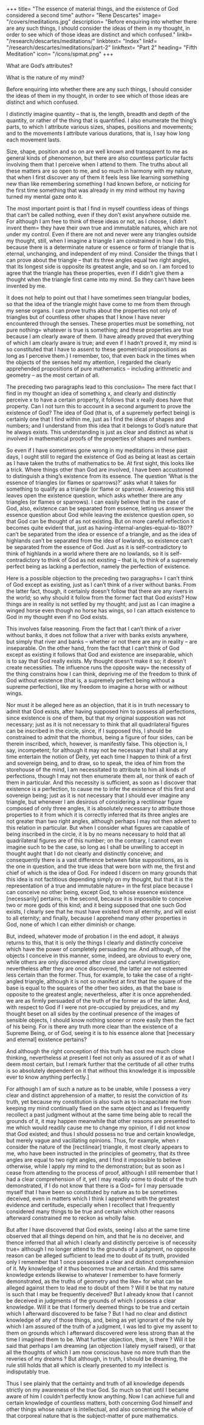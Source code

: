 +++
title= "The essence of material things, and the existence of God considered a second time"
author= "Rene Descartes"
image= "/covers/meditations.jpg"
description= "Before enquiring into whether there are any such things, I should consider the ideas of them in my thought, in order to see which of those ideas are distinct and which confused."
linkb= "/research/descartes/meditations/"
linkbtext= "Index"
linkf= "/research/descartes/meditations/part-2"
linkftext= "Part 2"
heading= "Fifth Meditation"
icon= "/icons/spmat.png"
+++

What are God’s attributes?

What is the nature of my mind?

<!--  I may take these up at some time; but right now I have a more pressing task. Now that I have seen how to reach the truth – what to do and what to avoid – I must try to escape from the doubts that beset me a few days ago, and see whether anything can be known for certain about material objects. -->

Before enquiring into whether there are any such things, I should consider the ideas of them in my thought, in order to see which of those ideas are distinct and which confused.

I distinctly imagine quantity – that is, the length, breadth and depth of the quantity, or rather of the thing that is quantified. I also enumerate the thing’s parts, to which I attribute various sizes, shapes, positions and movements; and to the movements I attribute various durations, that is, I say how long each movement lasts.

Size, shape, position and so on are well known and transparent to me as general kinds of phenomenon, but there are also countless particular facts involving them that I perceive when I attend to them. The truths about all these matters are so open to me, and so much in harmony with my nature, that when I first discover any of them it feels less like learning something new than like remembering something I had known before, or noticing for the first time something that was already in my mind without my having turned my mental gaze onto it.

The most important point is that I find in myself countless ideas of things that can’t be called nothing, even if they don’t exist anywhere outside me. For although I am free to think of these ideas or not, as I choose, I didn’t invent them= they have their own true and immutable natures, which are not under my control. Even if there are not and never were any triangles outside my thought, still, when I imagine a triangle I am constrained in how I do this, because there is a determinate nature or essence or form of triangle that is eternal, unchanging, and independent of my mind. Consider the things that I can prove about the triangle – that its three angles equal two right angles, that its longest side is opposite its greatest angle, and so on. I am forced to agree that the triangle has these properties, even if I didn’t give them a thought when the triangle first came into my mind. So they can’t have been invented by me.

It does not help to point out that I have sometimes seen triangular bodies, so that the idea of the triangle might have come to me from them through my sense organs. I can prove truths about the properties not only of triangles but of countless other shapes that I know I have never encountered through the senses. These properties must be something, not pure nothing= whatever is true is something; and these properties are true because I am clearly aware of them. (I have already proved that everything of which I am clearly aware is true; and even if I hadn’t proved it, my mind is so constituted that I have to assent to these geometrical propositions as long as I perceive them.) I remember, too, that even back in the times when the objects of the senses held my attention, I regarded the clearly apprehended propositions of pure mathematics – including arithmetic and geometry – as the most certain of all.

The preceding two paragraphs lead to this conclusion= The mere fact that I find in my thought an idea of something x, and clearly and distinctly perceive x to have a certain property, it follows that x really does have that property. Can I not turn this to account in a second argument to prove the existence of God? The idea of God (that is, of a supremely perfect being) is certainly one that I find within me, just as I find the ideas of shapes and numbers; and I understand from this idea that it belongs to God’s nature that he always exists. This understanding is just as clear and distinct as what is involved in mathematical proofs of the properties of shapes and numbers.

So even if I have sometimes gone wrong in my meditations in these past days, I ought still to regard the existence of God as being at least as certain as I have taken the truths of mathematics to be. At first sight, this looks like a trick. Where things other than God are involved, I have been accustomed to distinguish a thing’s existence from its essence. The question ‘What is the essence of triangles (or flames or sparrows)?’ asks what it takes for something to qualify as a triangle (or flame or sparrow). Answering this still leaves open the existence question, which asks whether there are any triangles (or flames or sparrows). I can easily believe that in the case of God, also, existence can be separated from essence, letting us answer the essence question about God while leaving the existence question open, so that God can be thought of as not existing. But on more careful reflection it becomes quite evident that, just as having-internal-angles-equal-to-180??can’t be separated from the idea or essence of a triangle, and as the idea of highlands can’t be separated from the idea of lowlands, so existence can’t be separated from the essence of God. Just as it is self-contradictory to think of highlands in a world where there are no lowlands, so it is self-contradictory to think of God as not existing – that is, to think of a supremely perfect being as lacking a perfection, namely the perfection of existence.

Here is a possible objection to the preceding two paragraphs= I can’t think of God except as existing, just as I can’t think of a river without banks. From the latter fact, though, it certainly doesn’t follow that there are any rivers in the world; so why should it follow from the former fact that God exists? How things are in reality is not settled by my thought; and just as I can imagine a winged horse even though no horse has wings, so I can attach existence to God in my thought even if no God exists.

This involves false reasoning. From the fact that I can’t think of a river without banks, it does not follow that a river with banks exists anywhere, but simply that river and banks – whether or not there are any in reality – are inseparable. On the other hand, from the fact that I can’t think of God except as existing it follows that God and existence are inseparable, which is to say that God really exists. My thought doesn’t make it so; it doesn’t create necessities. The influence runs the opposite way= the necessity of the thing constrains how I can think, depriving me of the freedom to think of God without existence (that is, a supremely perfect being without a supreme perfection), like my freedom to imagine a horse with or without wings.

Nor must it be alleged here as an objection, that it is in truth necessary to admit that God exists, after having supposed him to possess all perfections, since existence is one of them, but that my original supposition was not necessary; just as it is not necessary to think that all quadrilateral figures can be inscribed in the circle, since, if I supposed this, I should be constrained to admit that the rhombus, being a figure of four sides, can be therein inscribed, which, however, is manifestly false. This objection is, I say, incompetent; for although it may not be necessary that I shall at any time entertain the notion of Deity, yet each time I happen to think of a first and sovereign being, and to draw, so to speak, the idea of him from the storehouse of the mind, I am necessitated to attribute to him all kinds of perfections, though I may not then enumerate them all, nor think of each of them in particular. And this necessity is sufficient, as soon as I discover that existence is a perfection, to cause me to infer the existence of this first and sovereign being; just as it is not necessary that I should ever imagine any triangle, but whenever I am desirous of considering a rectilinear figure composed of only three angles, it is absolutely necessary to attribute those properties to it from which it is correctly inferred that its three angles are not greater than two right angles, although perhaps I may not then advert to this relation in particular. But when I consider what figures are capable of being inscribed in the circle, it is by no means necessary to hold that all quadrilateral figures are of this number; on the contrary, I cannot even imagine such to be the case, so long as I shall be unwilling to accept in thought aught that I do not clearly and distinctly conceive; and consequently there is a vast difference between false suppositions, as is the one in question, and the true ideas that were born with me, the first and chief of which is the idea of God. For indeed I discern on many grounds that this idea is not factitious depending simply on my thought, but that it is the representation of a true and immutable nature= in the first place because I can conceive no other being, except God, to whose essence existence [necessarily] pertains; in the second, because it is impossible to conceive two or more gods of this kind; and it being supposed that one such God exists, I clearly see that he must have existed from all eternity, and will exist to all eternity; and finally, because I apprehend many other properties in God, none of which I can either diminish or change.

But, indeed, whatever mode of probation I in the end adopt, it always returns to this, that it is only the things I clearly and distinctly conceive which have the power of completely persuading me. And although, of the objects I conceive in this manner, some, indeed, are obvious to every one, while others are only discovered after close and careful investigation; nevertheless after they are once discovered, the latter are not esteemed less certain than the former. Thus, for example, to take the case of a right-angled triangle, although it is not so manifest at first that the square of the base is equal to the squares of the other two sides, as that the base is opposite to the greatest angle; nevertheless, after it is once apprehended. we are as firmly persuaded of the truth of the former as of the latter. And, with respect to God if I were not pre-occupied by prejudices, and my thought beset on all sides by the continual presence of the images of sensible objects, I should know nothing sooner or more easily then the fact of his being. For is there any truth more clear than the existence of a Supreme Being, or of God, seeing it is to his essence alone that [necessary and eternal] existence pertains?

And although the right conception of this truth has cost me much close thinking, nevertheless at present I feel not only as assured of it as of what I deem most certain, but I remark further that the certitude of all other truths is so absolutely dependent on it that without this knowledge it is impossible ever to know anything perfectly.]

For although I am of such a nature as to be unable, while I possess a very clear and distinct apprehension of a matter, to resist the conviction of its truth, yet because my constitution is also such as to incapacitate me from keeping my mind continually fixed on the same object and as I frequently recollect a past judgment without at the same time being able to recall the grounds of it, it may happen meanwhile that other reasons are presented to me which would readily cause me to change my opinion, if I did not know that God existed; and thus I should possess no true and certain knowledge, but merely vague and vacillating opinions. Thus, for example, when r consider the nature of the [rectilinear] triangle, it most clearly appears to me, who have been instructed in the principles of geometry, that its three angles are equal to two right angles, and I find it impossible to believe otherwise, while I apply my mind to the demonstration; but as soon as I cease from attending to the process of proof, although I still remember that I had a clear comprehension of it, yet I may readily come to doubt of the truth demonstrated, if I do not know that there is a God= for I may persuade myself that I have been so constituted by nature as to be sometimes deceived, even in matters which I think I apprehend with the greatest evidence and certitude, especially when I recollect that I frequently considered many things to be true and certain which other reasons afterward constrained me to reckon as wholly false.

But after I have discovered that God exists, seeing I also at the same time observed that all things depend on him, and that he is no deceiver, and thence inferred that all which I clearly and distinctly perceive is of necessity true= although I no longer attend to the grounds of a judgment, no opposite reason can be alleged sufficient to lead me to doubt of its truth, provided only I remember that 1 once possessed a clear and distinct comprehension of it. My knowledge of it thus becomes true and certain. And this same knowledge extends likewise to whatever I remember to have formerly demonstrated, as the truths of geometry and the like= for what can be alleged against them to lead me to doubt of them ? Will it be that my nature is such that I may be frequently deceived? But I already know that I cannot be deceived in judgments of the grounds of which I possess a clear knowledge. Will it be that I formerly deemed things to be true and certain which I afterward discovered to be false ? But I had no clear and distinct knowledge of any of those things, and, being as yet ignorant of the rule by which I am assured of the truth of a judgment, I was led to give my assent to them on grounds which I afterward discovered were less strong than at the time I imagined them to be. What further objection, then, is there ? Will it be said that perhaps I am dreaming (an objection I lately myself raised), or that all the thoughts of which I am now conscious have no more truth than the reveries of my dreams ? But although, in truth, I should be dreaming, the rule still holds that all which is clearly presented to my intellect is indisputably true.

Thus I see plainly that the certainty and truth of all knowledge depends strictly on my awareness of the true God. So much so that until I became aware of him I couldn’t perfectly know anything. Now I can achieve full and certain knowledge of countless matters, both concerning God himself and other things whose nature is intellectual, and also concerning the whole of that corporeal nature that is the subject-matter of pure mathematics.

